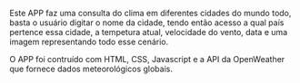 Este APP faz uma consulta do clima em diferentes
cidades do mundo todo, basta o usuário digitar o
nome da cidade, tendo então acesso a qual país pertence
essa cidade, a tempetura atual, velocidade do vento,
data e uma imagem representando todo esse cenário.

O APP foi contruído com HTML, CSS, Javascript
e a API da OpenWeather que fornece dados meteorológicos globais.